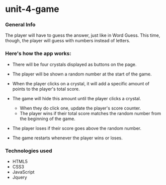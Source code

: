 # unit-4-game
 
 ### General Info
The player will have to guess the answer, just like in Word Guess. This time, though, the player will guess with numbers instead of letters.

 ### Here's how the app works:

* There will be four crystals displayed as buttons on the page.

* The player will be shown a random number at the start of the game.

* When the player clicks on a crystal, it will add a specific amount of points to the player's total score.

* The game will hide this amount until the player clicks a crystal.
     * When they do click one, update the player's score counter.
     * The player wins if their total score matches the random number from the beginning of the game.

* The player loses if their score goes above the random number.

* The game restarts whenever the player wins or loses.

 ### Technologies used
 
 * HTML5
 * CSS3
 * JavaScript
 * Jquery
 
